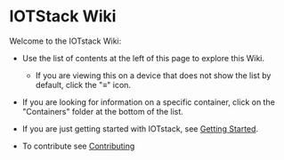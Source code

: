 # IOTStack Wiki

Welcome to the IOTstack Wiki:

* Use the list of contents at the left of this page to explore this Wiki.

	- If you are viewing this on a device that does not show the list by default, click the "≡" icon.

* If you are looking for information on a specific container, click on the "Containers" folder at the bottom of the list.

* If you are just getting started with IOTstack, see [Getting Started](./Getting-Started.md).

* To contribute see [Contributing](Developers/Contributing.md)
